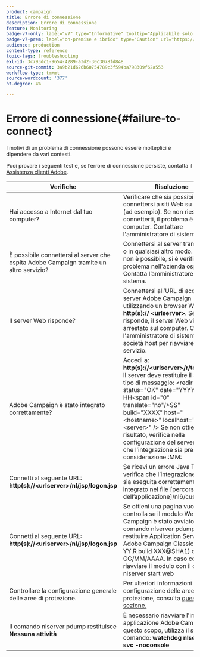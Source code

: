 ```yaml
---
product: campaign
title: Errore di connessione
description: Errore di connessione
feature: Monitoring
badge-v7-only: label="v7" type="Informative" tooltip="Applicabile solo a Campaign Classic v7"
badge-v7-prem: label="on-premise e ibrido" type="Caution" url="https://experienceleague.adobe.com/docs/campaign-classic/using/installing-campaign-classic/architecture-and-hosting-models/hosting-models-lp/hosting-models.html?lang=it" tooltip="Applicabile solo alle distribuzioni on-premise e ibride"
audience: production
content-type: reference
topic-tags: troubleshooting
exl-id: 3c793dc1-9654-4289-a3d2-30c3078fd848
source-git-commit: 3a9b21d626b60754789c3f594ba798309f62a553
workflow-type: tm+mt
source-wordcount: '377'
ht-degree: 4%

---
```


# Errore di connessione{#failure-to-connect}



I motivi di un problema di connessione possono essere molteplici e dipendere da vari contesti.

Puoi provare i seguenti test e, se l’errore di connessione persiste, contatta il [Assistenza clienti Adobe](https://helpx.adobe.com/it/enterprise/admin-guide.html/enterprise/using/support-for-experience-cloud.ug.html).



<table> 
<thead> 
<tr> 
<th>Verifiche<br /> </th> 
<th>Risoluzione<br /> </th> 
</tr> 
</thead> 
<tbody> 
<tr> 
<td>Hai accesso a Internet dal tuo computer?</td> 
<td>Verificare che sia possibile connettersi a siti Web su Internet (ad esempio). Se non riesci a connetterti, il problema è sul computer. Contattare l'amministratore di sistema.</td>
</tr>
<tr> 
<td>È possibile connettersi al server che ospita Adobe Campaign tramite un altro servizio?</td> 
<td>Connettersi al server tramite SSH o in qualsiasi altro modo. Se ciò non è possibile, si è verificato un problema nell'azienda ospitante. Contatta l’amministratore di sistema.</td>
</tr>
<tr> 
<td>Il server Web risponde?</td> 
<td>Connettersi all’URL di accesso al server Adobe Campaign utilizzando un browser Web: <b>http(s):// &lt;urlserver&gt;</b>. Se non risponde, il server Web viene arrestato sul computer. Contattare l'amministratore di sistema della società host per riavviare il servizio.</td>
</tr>
<tr> 
<td>Adobe Campaign è stato integrato correttamente?</td> 
<td>Accedi a: <b>http(s)://&lt;urlserver&gt;/r/test</b> URL. Il server deve restituire il seguente tipo di messaggio: &lt;redir status="OK" date="YYYY/MM/DD HH&lt;span id="0" translate="no"/&gt;SS" build="XXXX" host="&lt;hostname&gt;" localhost="&lt;server&gt;" /&gt;
Se non ottieni questo risultato, verifica nella configurazione del server web che l’integrazione sia presa in considerazione.:MM:</td>
</tr>
<tr> 
<td>Connetti al seguente URL: <b>http(s)://&lt;urlserver&gt;/nl/jsp/logon.jsp</b></td>
<td>Se ricevi un errore Java Tomcat, verifica che l’integrazione JAVA sia eseguita correttamente. È integrato nel file [percorso dell’applicazione]/nl6/customer.sh</td>
</tr>
<tr> 
<td>Connetti al seguente URL: <b>http(s)://&lt;urlserver&gt;/nl/jsp/logon.jsp</b></td>
<td>Se ottieni una pagina vuota, controlla se il modulo Web Adobe Campaign è stato avviato. Il comando nlserver pdump deve restituire Application Server for Adobe Campaign Classic (7.X YY.R build XXX@SHA1) di GG/MM/AAAA. In caso contrario, riavviare il modulo con il comando nlserver start web</td>
</tr>
<tr>
<td>Controllare la configurazione generale delle aree di protezione.</td>
<td>Per ulteriori informazioni sulla configurazione delle aree di protezione, consulta <a href="https://experienceleague.adobe.com/docs/campaign-classic/using/installing-campaign-classic/additional-configurations/configuring-campaign-server.html#configuring-campaign-server"/>questa sezione.</a></td>
</tr>
<tr>
<td>Il comando nlserver pdump restituisce <b>Nessuna attività</b></td>
<td>È necessario riavviare l'intera applicazione Adobe Campaign. A questo scopo, utilizza il seguente comando: <b>watchdog nlserver -svc -noconsole</b></td>
</tr>
</tbody> 
</table>
